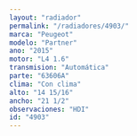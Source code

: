 ```yaml
---
layout: "radiador"
permalink: "/radiadores/4903/"
marca: "Peugeot"
modelo: "Partner"
ano: "2015"
motor: "L4 1.6"
transmision: "Automática"
parte: "63606A"
clima: "Con clima"
alto: "14 15/16"
ancho: "21 1/2"
observaciones: "HDI"
id: "4903"
---
```


